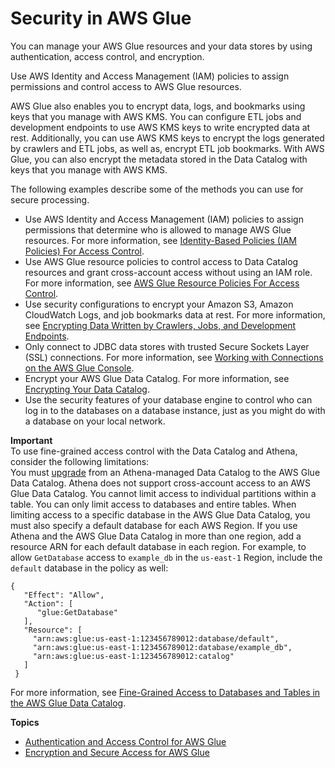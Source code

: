 # Security in AWS Glue<a name="security-glue"></a>

You can manage your AWS Glue resources and your data stores by using authentication, access control, and encryption\. 

Use AWS Identity and Access Management \(IAM\) policies to assign permissions and control access to AWS Glue resources\.

AWS Glue also enables you to encrypt data, logs, and bookmarks using keys that you manage with AWS KMS\. You can configure ETL jobs and development endpoints to use AWS KMS keys to write encrypted data at rest\. Additionally, you can use AWS KMS keys to encrypt the logs generated by crawlers and ETL jobs, as well as, encrypt ETL job bookmarks\. With AWS Glue, you can also encrypt the metadata stored in the Data Catalog with keys that you manage with AWS KMS\. 

The following examples describe some of the methods you can use for secure processing\. 
+ Use AWS Identity and Access Management \(IAM\) policies to assign permissions that determine who is allowed to manage AWS Glue resources\. For more information, see [Identity\-Based Policies \(IAM Policies\) For Access Control](using-identity-based-policies.md)\.
+ Use AWS Glue resource policies to control access to Data Catalog resources and grant cross\-account access without using an IAM role\. For more information, see [AWS Glue Resource Policies For Access Control](glue-resource-policies.md)\.
+ Use security configurations to encrypt your Amazon S3, Amazon CloudWatch Logs, and job bookmarks data at rest\. For more information, see [Encrypting Data Written by Crawlers, Jobs, and Development Endpoints](encryption-security-configuration.md)\.
+ Only connect to JDBC data stores with trusted Secure Sockets Layer \(SSL\) connections\. For more information, see [Working with Connections on the AWS Glue Console](console-connections.md)\.
+ Encrypt your AWS Glue Data Catalog\. For more information, see [Encrypting Your Data Catalog](encrypt-glue-data-catalog.md)\.
+ Use the security features of your database engine to control who can log in to the databases on a database instance, just as you might do with a database on your local network\.

**Important**  
To use fine\-grained access control with the Data Catalog and Athena, consider the following limitations:  
You must [upgrade](https://docs.aws.amazon.com/athena/latest/ug/glue-upgrade.html) from an Athena\-managed Data Catalog to the AWS Glue Data Catalog\.
Athena does not support cross\-account access to an AWS Glue Data Catalog\.
You cannot limit access to individual partitions within a table\. You can only limit access to databases and entire tables\.
When limiting access to a specific database in the AWS Glue Data Catalog, you must also specify a default database for each AWS Region\. If you use Athena and the AWS Glue Data Catalog in more than one region, add a resource ARN for each default database in each region\. For example, to allow `GetDatabase` access to `example_db` in the `us-east-1` Region, include the `default` database in the policy as well:  

  ```
  {
     "Effect": "Allow",
     "Action": [
        "glue:GetDatabase"
     ],
     "Resource": [
       "arn:aws:glue:us-east-1:123456789012:database/default",
       "arn:aws:glue:us-east-1:123456789012:database/example_db",
       "arn:aws:glue:us-east-1:123456789012:catalog"     
     ]
   }
  ```
For more information, see [Fine\-Grained Access to Databases and Tables in the AWS Glue Data Catalog](https://docs.aws.amazon.com/athena/latest/ug/fine-grained-access-to-glue-resources.html)\.

**Topics**
+ [Authentication and Access Control for AWS Glue](authentication-and-access-control.md)
+ [Encryption and Secure Access for AWS Glue](encryption-glue-resources.md)